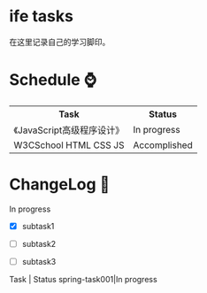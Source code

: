 ﻿ife tasks
===
在这里记录自己的学习脚印。

# Schedule :watch:
<table class="table table-bordered table-striped table-condensed">
<tr><th>Task</th><th>Status</th></tr>
<tr><td>《JavaScript高级程序设计》</td><td> In progress </td></tr>
<tr><td> W3CSchool HTML CSS JS </td><td> Accomplished </td></tr>
</table>

# ChangeLog :notebook:
 In progress
- [x] subtask1
- [ ] subtask2
- [ ] subtask3


Task | Status 
spring-task001|In progress
